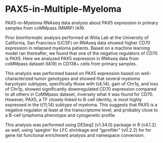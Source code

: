 # PAX5-in-Multiple-Myeloma
PAX5-in-Myeloma RNAseq data analysis about PAX5 expression in primary samples from coMMpass (MMRF) IA19.

Prior bioinformatic analysis performed at Wiita Lab at the University of California, San Francisco (UCSF) on RNAseq data showed higher CD70 expression in relapsed myeloma patients. Based on a machine learning model ran thereafter, we found that one of the negative regulators of CD70 is PAX5. Here we analyzed PAX5 expression in RNAseq data from coMMpass dataset (IA19) in CD138+ cells from primary samples.

This analysis was performed based on PAX5 expression based on well-characterized tumor genotypes and showed that several myeloma karyotypic subtypes, specifically those with t(4;14), gain of Chr1q, and loss of Chr1p, showed significantly downregulated CD70 expression compared to all others in CoMMpass dataset, inversely what it was found for CD70. However, PAX5, a TF closely linked to B-cell identity, is most highly expressed in the t(11;14) subtype of myeloma. This suggests that PAX5 is a negative regulator at least at the transcriptome level, and probably close to a B-cell lymphoma phenotype and cytogenetic profile.

This analysis was performed using DESeq2 (v1.34.0) package in R (v4.1.2) as well, using 'apeglm' for LFC shrinkage and “gprofiler” (v0.2.2) for for gene list functional enrichment analysis and namespace conversion.
